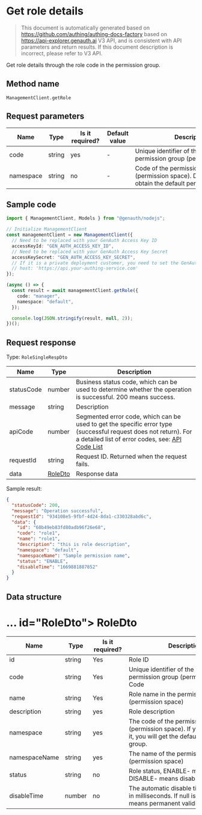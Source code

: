 # Get role details

<!--
Warning ⚠️:
Do not modify this document directly,
https://github.com/Authing/authing-docs-factory
Use this project to generate
-->

<LastUpdated />

> This document is automatically generated based on https://github.com/authing/authing-docs-factory based on https://api-explorer.genauth.ai V3 API, and is consistent with API parameters and return results. If this document description is incorrect, please refer to V3 API.

Get role details through the role code in the permission group.

## Method name

`ManagementClient.getRole`

## Request parameters

| Name      | Type   | <div style="width:80px">Is it required?</div> | <div style="width:60px">Default value</div> | <div style="width:300px">Description</div>                                                           | <div style="width:200px">Sample value</div> |
| --------- | ------ | --------------------------------------------- | ------------------------------------------- | ---------------------------------------------------------------------------------------------------- | ------------------------------------------- |
| code      | string | yes                                           | -                                           | Unique identifier of the role in the permission group (permission space)                             | `manager`                                   |
| namespace | string | no                                            | -                                           | Code of the permission group (permission space). Do not pass to obtain the default permission group. | `default`                                   |

## Sample code

```ts
import { ManagementClient, Models } from "@genauth/nodejs";

// Initialize ManagementClient
const managementClient = new ManagementClient({
  // Need to be replaced with your GenAuth Access Key ID
  accessKeyId: "GEN_AUTH_ACCESS_KEY_ID",
  // Need to be replaced with your GenAuth Access Key Secret
  accessKeySecret: "GEN_AUTH_ACCESS_KEY_SECRET",
  // If it is a private deployment customer, you need to set the GenAuth service domain name
  // host: 'https://api.your-authing-service.com'
});

(async () => {
  const result = await managementClient.getRole({
    code: "manager",
    namespace: "default",
  });

  console.log(JSON.stringify(result, null, 2));
})();
```

## Request response

Type: `RoleSingleRespDto`

| Name       | Type                           | Description                                                                                                                                                                                                                                                                                                                                  |
| ---------- | ------------------------------ | -------------------------------------------------------------------------------------------------------------------------------------------------------------------------------------------------------------------------------------------------------------------------------------------------------------------------------------------- |
| statusCode | number                         | Business status code, which can be used to determine whether the operation is successful. 200 means success.                                                                                                                                                                                                                                 |
| message    | string                         | Description                                                                                                                                                                                                                                                                                                                                  |
| apiCode    | number                         | Segmented error code, which can be used to get the specific error type (successful request does not return). For a detailed list of error codes, see: [API Code List](https://api-explorer.genauth.ai/?tag=group/%E5%BC%80%E5%8F%91%E5%87%86%E5%A4%87#tag/%E5%BC%80%E5%8F%91%E5%87%86%E5%A4%87/%E9%94%99%E8%AF%AF%E5%A4%84%E7%90%86/apiCode) |
| requestId  | string                         | Request ID. Returned when the request fails.                                                                                                                                                                                                                                                                                                 |
| data       | <a href="#RoleDto">RoleDto</a> | Response data                                                                                                                                                                                                                                                                                                                                |

Sample result:

```json
{
  "statusCode": 200,
  "message": "Operation successful",
  "requestId": "934108e5-9fbf-4d24-8da1-c330328abd6c",
  "data": {
    "id": "60b49eb83fd80adb96f26e68",
    "code": "role1",
    "name": "role1",
    "description": "this is role description",
    "namespace": "default",
    "namespaceName": "Sample permission name",
    "status": "ENABLE",
    "disableTime": "1669881887852"
  }
}
```

## Data structure

# ... id="RoleDto"></a> RoleDto

| Name          | Type   | <div style="width:80px">Is it required?</div> | <div style="width:300px">Description</div>                                                                             | <div style="width:200px">Sample value</div> |
| ------------- | ------ | --------------------------------------------- | ---------------------------------------------------------------------------------------------------------------------- | ------------------------------------------- |
| id            | string | Yes                                           | Role ID                                                                                                                | `60b49eb83fd80adb96f26e68`                  |
| code          | string | Yes                                           | Unique identifier of the role in the permission group (permission space) Code                                          | `role1`                                     |
| name          | string | Yes                                           | Role name in the permission group (permission space)                                                                   | `role1`                                     |
| description   | string | yes                                           | Role description                                                                                                       | `this is role description`                  |
| namespace     | string | yes                                           | The code of the permission group (permission space). If you do not pass it, you will get the default permission group. | `default`                                   |
| namespaceName | string | yes                                           | The name of the permission group (permission space)                                                                    | `Sample permission name`                    |
| status        | string | no                                            | Role status, ENABLE- means normal, DISABLE- means disabled                                                             | `ENABLE`                                    |
| disableTime   | number | no                                            | The automatic disable time of the role, in milliseconds. If null is passed, it means permanent validity                | `1669881887852`                             |
